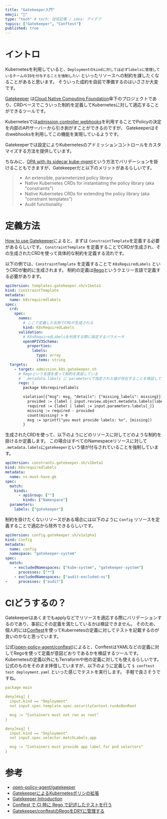 ```yaml
---
title: "Gatekeeper入門"
emoji: "🥅"
type: "tech" # tech: 技術記事 / idea: アイデア
topics: ["Gatekeeper", "Conftest"]
published: true
---
```


# イントロ
Kubernetesを利用していると、`Deploymentのkindに対しては必ずlabelsに管理しているチームのIDを付与することを強制したい` といったリソースへの制約を課したくなることがあると思います。
そういった成約を自前で準備するのはいささか大変です。

[Gatekeeper](https://github.com/open-policy-agent/gatekeeper) は[Cloud Native Computing Foundation](https://www.cncf.io/)傘下のプロジェクトであり、CRDベースでこういった制約を定義してKubernetesに対して適応することができるツールです。

Kubernetesでは[admission controller webhooks](https://kubernetes.io/docs/reference/access-authn-authz/extensible-admission-controllers/)を利用することでPolicyの決定を内部のAPIサーバーから引き剥がすことができるのですが、
Gatekeeperはそのwebhooksを利用してこの機能を実現しているようです。


Gatekeeperでは設定によりKubernetesのアドミッションコントロールをカスタマイズする方法を提供しています。

ちなみに、[OPA with its sidecar kube-mgmt](https://github.com/open-policy-agent/gatekeeper)という方法でバリデーションを掛けることもできますが、Gatekeeperだと以下のメリットがあるらしいです。

> - An extensible, parameterized policy library
> - Native Kubernetes CRDs for instantiating the policy library (aka "constraints")
> - Native Kubernetes CRDs for extending the policy library (aka "constraint templates")
> - Audit functionality

# 定義方法
[How to use Gatekeeper](https://open-policy-agent.github.io/gatekeeper/website/docs/howto)によると、まずは `ConstraintTemplate`を定義する必要があるらしいです。
`ConstraintTemplate` を定義することでCRDが生成され、その生成されたCRDを使って具体的な制約を定義する流れです。

以下の例では、`ConstraintTemplate` を定義することで `K8sRequiredLabels` というCRDが動的に生成されます。
制約の定義は[Rego](https://www.openpolicyagent.org/docs/latest/policy-language/)というクエリー言語で定義する必要があります。

```yaml
apiVersion: templates.gatekeeper.sh/v1beta1
kind: ConstraintTemplate
metadata:
  name: k8srequiredlabels
spec:
  crd:
    spec:
      names:
        # ここで定義した名称でCRDが生成される
        kind: K8sRequiredLabels
      validation:
        # K8sRequiredLabelsを利用する際に指定するパラメータ
        openAPIV3Schema:
          properties:
            labels:
              type: array
              items: string
  targets:
    - target: admission.k8s.gatekeeper.sh
      # Regoという言語を使って制約を実装している
      # `.metadata.labels`に parametersで指定された値が存在することを検証している
      rego: |
        package k8srequiredlabels

        violation[{"msg": msg, "details": {"missing_labels": missing}}] {
          provided := {label | input.review.object.metadata.labels[label]}
          required := {label | label := input.parameters.labels[_]}
          missing := required - provided
          count(missing) > 0
          msg := sprintf("you must provide labels: %v", [missing])
        }
```

生成されたCRDを使って、以下のようにどのリソースに対してどのような制約を掛けるか定義します。
この場合はすべてのNamespaceリソースに対して `.metadata.labels`に`gatekeeper`という値が付与されていることを強制しています。

```yaml
apiVersion: constrants.gatekeeper.sh/v1beta1
kind: K8srequiredlabels
metadata:
  name: ns-must-have-gk
spec:
  match:
    kinds:
      - apiGroup: [""]
        kinds: ["Namespace"]
  parameters:
    labels: ["gatekeeper"]
```

制約を掛けたくないリソースがある場合には以下のように `Config` リソースを定義することで適応から除外できるらしいです。
```yaml
apiVersion: config.gatekeeper.sh/v1alpha1
kind: Config
metadata:
  name: config
  namespace: "gatekeeper-system"
spec:
  match:
    - excludedNamespaces: ["kube-system", "gatekeeper-system"]
      processes: ["*"]
    - excludedNamespaces: ["audit-excluded-ns"]
-     processes: ["audit"]
```

# CIどうするの？
Gatekeeperはあくまでもapplyなどでリソースを適応する際にバリデーションするのであり、事前にその定義を満たしているかは検証できません。
そのため、個人的には[Conftest](https://github.com/open-policy-agent/conftest)を使ってKubernetesの定義に対してテストを記載するのが良いのかなと思っています。

公式([open-policy-agent/conftest](https://github.com/open-policy-agent/conftest))によると、ConftestはYAMLなどの定義に対してRegoを使って定義が意図どおりであるかを検証するツールです。Kubernetesの定義以外にもTerraformや他の定義に対しても使えるらしいです。
公式のものをそのまま拝借していますが、以下のように定義して `$ conftest test deployment.yaml` といった感じでテストを実行します。
手軽で良さそうですね。

```yaml
package main

deny[msg] {
  input.kind == "Deployment"
  not input.spec.template.spec.securityContext.runAsNonRoot

  msg := "Containers must not run as root"
}

deny[msg] {
  input.kind == "Deployment"
  not input.spec.selector.matchLabels.app

  msg := "Containers must provide app label for pod selectors"
}
```

# 参考
- [open-policy-agent/gatekeeper](https://github.com/open-policy-agent/gatekeeper)
- [GatekeeperによるKubernetesポリシの拡張](https://www.infoq.com/jp/news/2019/10/opa-gatekeeper-kubernetes/)
- [Gatekeeper Introduction](https://open-policy-agent.github.io/gatekeeper/website/docs/)
- [Conftest で CI 時に Rego で記述したテストを行う](https://amsy810.hateblo.jp/entry/2020/04/03/124913)
- [Gatekeeper/conftestのRegoをDRYに管理する](https://hack.nikkei.com/blog/advent20201224/)